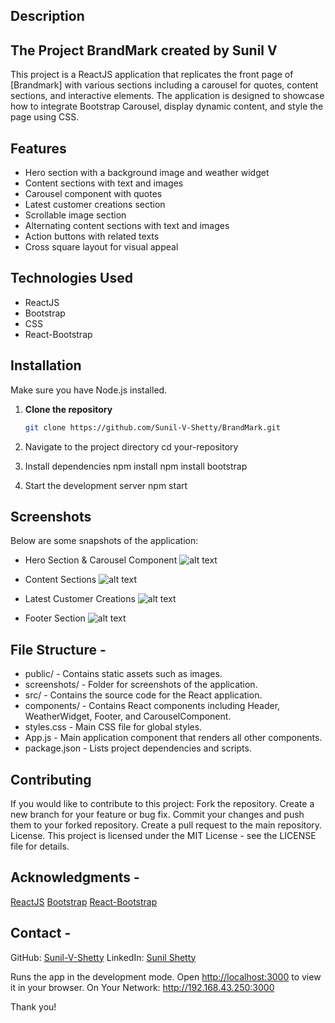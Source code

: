 ## Description
## The Project BrandMark created by Sunil V
This project is a ReactJS application that replicates the front page of [Brandmark] with various sections including a carousel for quotes, content sections, and interactive elements. The application is designed to showcase how to integrate Bootstrap Carousel, display dynamic content, and style the page using CSS.

## Features

- Hero section with a background image and weather widget
- Content sections with text and images
- Carousel component with quotes
- Latest customer creations section
- Scrollable image section
- Alternating content sections with text and images
- Action buttons with related texts
- Cross square layout for visual appeal

## Technologies Used

- ReactJS
- Bootstrap
- CSS
- React-Bootstrap

## Installation
Make sure you have Node.js installed.

1. **Clone the repository**

   ```bash
   git clone https://github.com/Sunil-V-Shetty/BrandMark.git 

2.  Navigate to the project directory
   cd your-repository

3. Install dependencies
npm install
npm install bootstrap 

4.  Start the development server
npm start

## Screenshots

Below are some snapshots of the application:

- Hero Section & Carousel Component
![alt text](<Hero Section & Carousel Component.jpeg>)

- Content Sections
![alt text](<Content Sections.jpeg>)

- Latest Customer Creations
![alt text](<Latest Customer Creations.jpeg>)

- Footer Section
![alt text](<Footer Section.jpeg>)


## File Structure -

- public/ - Contains static assets such as images.
- screenshots/ - Folder for screenshots of the application.
- src/ - Contains the source code for the React application.
- components/ - Contains React components including Header, WeatherWidget, Footer, and CarouselComponent.
- styles.css - Main CSS file for global styles.
- App.js - Main application component that renders all other components.
- package.json - Lists project dependencies and scripts.

## Contributing

If you would like to contribute to this project:
Fork the repository.
Create a new branch for your feature or bug fix.
Commit your changes and push them to your forked repository.
Create a pull request to the main repository.
License.
This project is licensed under the MIT License - see the LICENSE file for details.

## Acknowledgments -

[ReactJS](https://react.dev/)
[Bootstrap](https://getbootstrap.com/)
[React-Bootstrap](https://react-bootstrap.github.io/)

## Contact -

GitHub: [Sunil-V-Shetty](https://github.com/Sunil-V-Shetty)
LinkedIn: [Sunil Shetty](https://www.linkedin.com/in/sunil-shetty-166395284)

Runs the app in the development mode.
Open [http://localhost:3000](http://localhost:3000) to view it in your browser.
On Your Network:  http://192.168.43.250:3000

Thank you!
